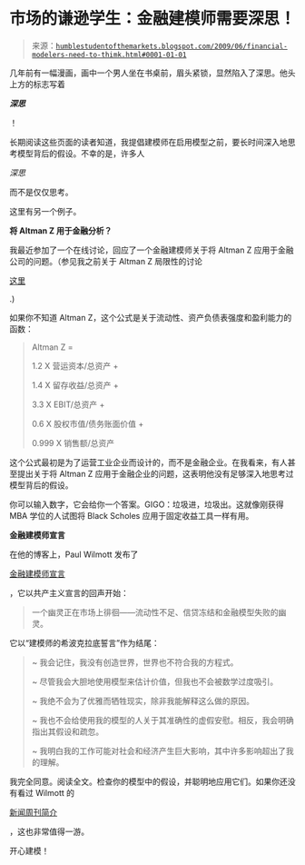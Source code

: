 <!--yml

类别：未分类

日期：2024-05-18 00:51:21

-->

# 市场的谦逊学生：金融建模师需要深思！

> 来源：[`humblestudentofthemarkets.blogspot.com/2009/06/financial-modelers-need-to-thimk.html#0001-01-01`](https://humblestudentofthemarkets.blogspot.com/2009/06/financial-modelers-need-to-thimk.html#0001-01-01)

几年前有一幅漫画，画中一个男人坐在书桌前，眉头紧锁，显然陷入了深思。他头上方的标志写着

***深思***

！

长期阅读这些页面的读者知道，我提倡建模师在启用模型之前，要长时间深入地思考模型背后的假设。不幸的是，许多人

*深思*

而不是仅仅思考。

这里有另一个例子。

**将 Altman Z 用于金融分析？**

我最近参加了一个在线讨论，回应了一个金融建模师关于将 Altman Z 应用于金融公司的问题。（参见我之前关于 Altman Z 局限性的讨论

[这里](http://humblestudentofthemarkets.blogspot.com/2008/05/limitations-of-altman-z.html)

.)

如果你不知道 Altman Z，这个公式是关于流动性、资产负债表强度和盈利能力的函数：

> Altman Z =
> 
> 1.2 X 营运资本/总资产 +
> 
> 1.4 X 留存收益/总资产 +
> 
> 3.3 X EBIT/总资产 +
> 
> 0.6 X 股权市值/债务账面价值 +
> 
> 0.999 X 销售额/总资产

这个公式最初是为了运营工业企业而设计的，而不是金融企业。在我看来，有人甚至提出关于将 Altman Z 应用于金融企业的问题，这表明他没有足够深入地思考过模型背后的假设。

你可以输入数字，它会给你一个答案。GIGO：垃圾进，垃圾出。这就像刚获得 MBA 学位的人试图将 Black Scholes 应用于固定收益工具一样有用。

**金融建模师宣言**

在他的博客上，Paul Wilmott 发布了

[金融建模师宣言](http://www.wilmott.com/blogs/paul/index.cfm/2009/1/8/Financial-Modelers-Manifesto)

，它以共产主义宣言的回声开始：

> 一个幽灵正在市场上徘徊——流动性不足、信贷冻结和金融模型失败的幽灵。

它以“建模师的希波克拉底誓言”作为结尾：

> ~ 我会记住，我没有创造世界，世界也不符合我的方程式。
> 
> ~ 尽管我会大胆地使用模型来估计价值，但我也不会被数学过度吸引。
> 
> ~ 我绝不会为了优雅而牺牲现实，除非我能解释这么做的原因。
> 
> ~ 我也不会给使用我的模型的人关于其准确性的虚假安慰。相反，我会明确指出其假设和疏忽。
> 
> ~ 我明白我的工作可能对社会和经济产生巨大影响，其中许多影响超出了我的理解。

我完全同意。阅读全文。检查你的模型中的假设，并聪明地应用它们。如果你还没有看过 Wilmott 的

[新闻周刊简介](http://www.newsweek.com/id/200015)

，这也非常值得一游。

开心建模！
